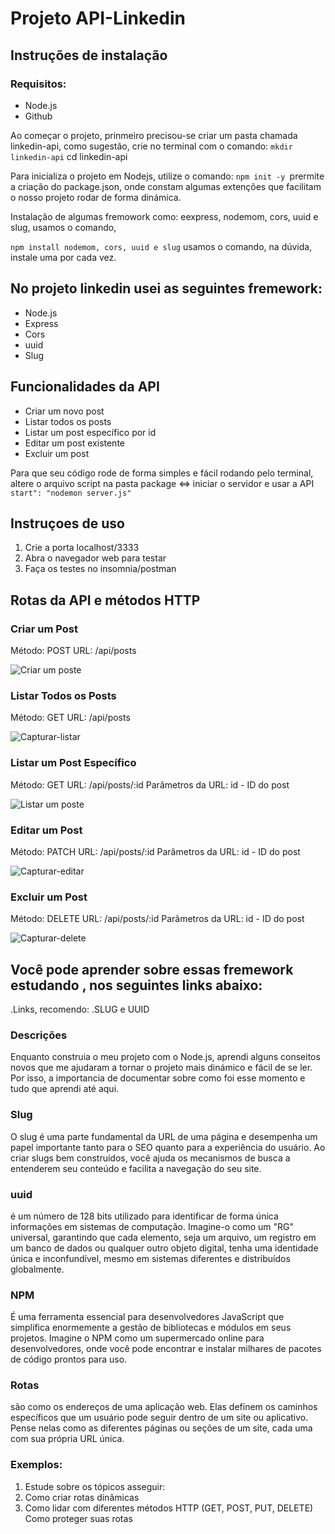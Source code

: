 # Projeto API-Linkedin

## Instruções de instalação

### Requisitos:
* Node.js 
* Github

Ao começar o projeto, prinmeiro precisou-se criar um pasta chamada linkedin-api, como sugestão, crie no terminal com o comando:
```mkdir linkedin-api```
cd linkedin-api

Para inicializa o projeto em Nodejs, utilize o comando:
```npm init -y ```prermite a criação do package.json, onde constam algumas extenções que facilitam o nosso projeto rodar de forma dinámica.

Instalação de algumas fremowork como: eexpress, nodemom, cors, uuid e slug, usamos o comando, 

```npm install nodemom, cors, uuid e slug``` usamos o comando, na dúvida, instale uma por cada vez.

## No projeto linkedin usei as seguintes fremework:
* Node.js
* Express
 * Cors
* uuid
* Slug

## Funcionalidades da API
* Criar um novo post
* Listar todos os posts
* Listar um post específico por id
* Editar um post existente
* Excluir um post


Para que seu código rode de forma simples e fácil rodando pelo terminal,  altere o arquivo script na pasta package
<=> iniciar o servidor e usar a API
      ```start": "nodemon server.js" ```

## Instruçoes de uso
1. Crie a porta localhost/3333
2. Abra o navegador web para testar
3. Faça os testes no insomnia/postman


## Rotas da API e métodos HTTP

### Criar um Post
Método: POST
URL: /api/posts

![Criar um poste](https://github.com/user-attachments/assets/1f8c612e-96d3-4628-8f1d-c2eee97e8914)

### Listar Todos os Posts
Método: GET
URL: /api/posts

![Capturar-listar](https://github.com/user-attachments/assets/58ae39b6-a26b-4268-a1ed-3bb775579235)

### Listar um Post Específico
Método: GET
URL: /api/posts/:id
Parâmetros da URL: id - ID do post

![Listar um poste](https://github.com/user-attachments/assets/f8a759fb-e09e-4e63-b3d6-edb8491155cd)


### Editar um Post
Método: PATCH
URL: /api/posts/:id
Parâmetros da URL: id - ID do post

![Capturar-editar](https://github.com/user-attachments/assets/fb7b6d4e-3838-4e13-a749-05c3abe7f811)


### Excluir um Post
Método: DELETE
URL: /api/posts/:id
Parâmetros da URL: id - ID do post


![Capturar-delete](https://github.com/user-attachments/assets/98deb035-693f-4482-a2d0-5b70e5b62880)


## Você pode aprender sobre essas fremework estudando , nos seguintes links abaixo:
.Links, recomendo:
.SLUG e UUID


### Descrições

Enquanto construia o meu projeto com o Node.js, aprendi alguns conseitos novos que me ajudaram a tornar o projeto mais dinámico e fácil de se ler.
Por isso, a importancia de documentar sobre como foi esse momento e tudo que aprendi até aqui.

### Slug
O slug é uma parte fundamental da URL de uma página e desempenha um papel importante tanto para o SEO quanto para a experiência do usuário. 
Ao criar slugs bem construídos, você ajuda os mecanismos de busca a entenderem seu conteúdo e facilita a navegação do seu site.

### uuid
é um número de 128 bits utilizado para identificar de forma única informações em sistemas de computação.
Imagine-o como um "RG" universal, garantindo que cada elemento, seja um arquivo, um registro em um banco de dados ou qualquer outro objeto digital, tenha uma identidade única e inconfundível, mesmo em sistemas diferentes e distribuídos globalmente.

### NPM

É uma ferramenta essencial para desenvolvedores JavaScript que simplifica enormemente a gestão de bibliotecas e módulos em seus projetos. 
Imagine o NPM como um supermercado online para desenvolvedores, onde você pode encontrar e instalar milhares de pacotes de código prontos para uso.

### Rotas
são como os endereços de uma aplicação web. Elas definem os caminhos específicos que um usuário pode seguir dentro de um site ou aplicativo.
Pense nelas como as diferentes páginas ou seções de um site, cada uma com sua própria URL única.

### Exemplos: 
1. Estude sobre os tópicos asseguir:
2. Como criar rotas dinâmicas
3. Como lidar com diferentes métodos HTTP (GET, POST, PUT, DELETE)
Como proteger suas rotas


